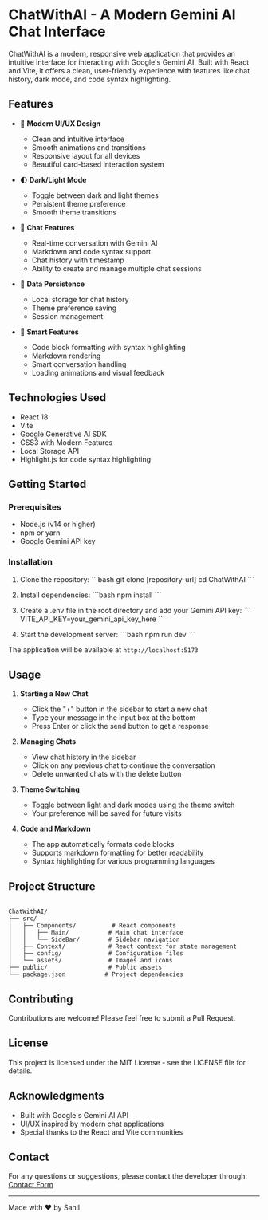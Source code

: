 # ChatWithAI - A Modern Gemini AI Chat Interface
ChatWithAI is a modern, responsive web application that provides an intuitive interface for interacting with Google's Gemini AI. Built with React and Vite, it offers a clean, user-friendly experience with features like chat history, dark mode, and code syntax highlighting.

## Features

- 🎨 **Modern UI/UX Design**
  - Clean and intuitive interface
  - Smooth animations and transitions
  - Responsive layout for all devices
  - Beautiful card-based interaction system

- 🌓 **Dark/Light Mode**
  - Toggle between dark and light themes
  - Persistent theme preference
  - Smooth theme transitions

- 💬 **Chat Features**
  - Real-time conversation with Gemini AI
  - Markdown and code syntax support
  - Chat history with timestamp
  - Ability to create and manage multiple chat sessions

- 💾 **Data Persistence**
  - Local storage for chat history
  - Theme preference saving
  - Session management

- 🎯 **Smart Features**
  - Code block formatting with syntax highlighting
  - Markdown rendering
  - Smart conversation handling
  - Loading animations and visual feedback

## Technologies Used

- React 18
- Vite
- Google Generative AI SDK
- CSS3 with Modern Features
- Local Storage API
- Highlight.js for code syntax highlighting

## Getting Started

### Prerequisites

- Node.js (v14 or higher)
- npm or yarn
- Google Gemini API key

### Installation

1. Clone the repository:
\`\`\`bash
git clone [repository-url]
cd ChatWithAI
\`\`\`

2. Install dependencies:
\`\`\`bash
npm install
\`\`\`

3. Create a .env file in the root directory and add your Gemini API key:
\`\`\`
VITE_API_KEY=your_gemini_api_key_here
\`\`\`

4. Start the development server:
\`\`\`bash
npm run dev
\`\`\`

The application will be available at `http://localhost:5173`

## Usage

1. **Starting a New Chat**
   - Click the "+" button in the sidebar to start a new chat
   - Type your message in the input box at the bottom
   - Press Enter or click the send button to get a response

2. **Managing Chats**
   - View chat history in the sidebar
   - Click on any previous chat to continue the conversation
   - Delete unwanted chats with the delete button

3. **Theme Switching**
   - Toggle between light and dark modes using the theme switch
   - Your preference will be saved for future visits

4. **Code and Markdown**
   - The app automatically formats code blocks
   - Supports markdown formatting for better readability
   - Syntax highlighting for various programming languages

## Project Structure

```

ChatWithAI/
├── src/
│   ├── Components/          # React components
│   │   ├── Main/           # Main chat interface
│   │   └── SideBar/        # Sidebar navigation
│   ├── Context/            # React context for state management
│   ├── config/             # Configuration files
│   └── assets/             # Images and icons
├── public/                 # Public assets
└── package.json           # Project dependencies

```

## Contributing

Contributions are welcome! Please feel free to submit a Pull Request.

## License

This project is licensed under the MIT License - see the LICENSE file for details.

## Acknowledgments

- Built with Google's Gemini AI API
- UI/UX inspired by modern chat applications
- Special thanks to the React and Vite communities

## Contact

For any questions or suggestions, please contact the developer through:
[Contact Form](https://sahilfolio.live/#contact)

---
Made with ❤️ by Sahil
